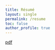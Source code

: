 ```yaml
---
title: Résumé
layout: single
permalink: /resume
toc: false
author_profile: true
---
```

[pdf](/assets/R%20Marlow%20Resume.pdf)